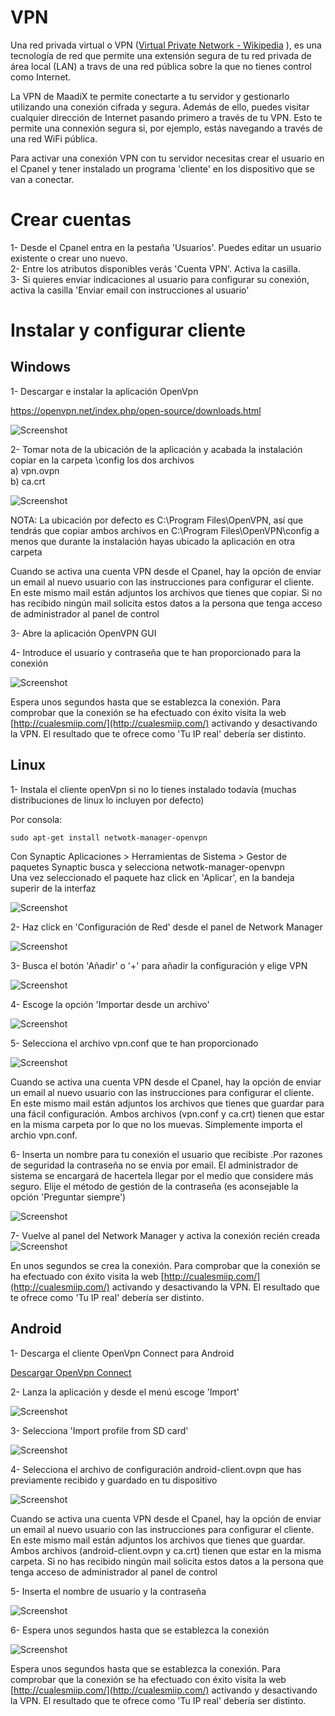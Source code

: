# VPN

Una red privada virtual o VPN ([Virtual Private Network - Wikipedia](https://es.wikipedia.org/wiki/Red_privada_virtual) ), es una tecnología de red que permite una extensión segura de tu red privada de área local (LAN) a travs de una red pública sobre la que no tienes control como Internet. 

La VPN de MaadiX te permite conectarte a tu servidor y gestionarlo utilizando una conexión cifrada y segura. Además de ello, puedes visitar cualquier dirección de Internet pasando primero a través de tu VPN. Esto te permite una connexión segura si, por ejemplo, estás navegando a través de una red WiFi pública. 
  
Para activar una conexión VPN con tu servidor necesitas crear el usuario en el Cpanel y tener instalado un programa  'cliente' en los dispositivo que se van a conectar.  

# Crear cuentas 

1- Desde el Cpanel entra en la pestaña 'Usuarios'. Puedes editar un usuario existente o crear uno nuevo.  
2- Entre los atributos disponibles verás 'Cuenta VPN'. Activa la casilla.  
3- Si quieres enviar indicaciones al usuario para configurar su conexión, activa la casilla 'Enviar email con instrucciones al usuario'  


# Instalar y configurar cliente  

## Windows

1- Descargar e instalar la aplicación OpenVpn  

https://openvpn.net/index.php/open-source/downloads.html  

![Screenshot](img/windows-vpn/01-vpn-download.png)


2- Tomar nota de la ubicación de la aplicación y acabada la instalación copiar en la carpeta \config los dos archivos  
a) vpn.ovpn    
b) ca.crt  

![Screenshot](img/windows-vpn/02-vpn-location.png)

NOTA: La ubicación por defecto es C:\Program Files\OpenVPN, así que tendrás que copiar ambos archivos en C:\Program Files\OpenVPN\config a menos que durante la instalación hayas ubicado la aplicación en otra carpeta 

Cuando se activa una cuenta VPN desde el Cpanel, hay la opción de enviar un email al nuevo usuario con  las instrucciones para configurar el cliente. En este mismo mail están adjuntos los archivos que tienes que copiar. Si no has recibido ningún mail solicita estos datos a la persona que tenga acceso de administrador al panel de control  

3- Abre la aplicación OpenVPN GUI   

4- Introduce el usuario y contraseña que te han proporcionado para la conexión  

![Screenshot](img/windows-vpn/03-insert-user.png)

 Espera unos segundos hasta que se establezca la conexión. Para comprobar que la conexión se ha efectuado con éxito visita la web [http://cualesmiip.com/](http://cualesmiip.com/) activando y desactivando la VPN.  El resultado que te ofrece como 'Tu IP real' debería ser distinto.


## Linux

1- Instala el cliente openVpn si no lo tienes instalado todavía (muchas distribuciones de linux lo incluyen por defecto)     

Por consola:  

    sudo apt-get install netwotk-manager-openvpn

Con Synaptic
Aplicaciones > Herramientas de Sistema > Gestor de paquetes Synaptic busca y selecciona netwotk-manager-openvpn  
Una vez seleccionado el paquete haz click en 'Aplicar', en la bandeja superir de la interfaz

![Screenshot](img/linux-vpn/01-install.png)

2- Haz click en 'Configuración de Red' desde el panel de Network Manager  

![Screenshot](img/linux-vpn/ubuntu-edit.conn.png)

3- Busca el botón 'Añadir' o '+' para  añadir la configuración y elige VPN  

![Screenshot](img/linux-vpn/03-add-vpn.png)

4- Escoge la opción 'Importar desde un archivo'  

![Screenshot](img/linux-vpn/03-import-profile.png)

5- Selecciona el archivo vpn.conf que te han proporcionado  

![Screenshot](img/linux-vpn/04-select-file.png)

Cuando se activa una cuenta VPN desde el Cpanel, hay la opción de enviar un email al nuevo usuario con  las instrucciones para configurar el cliente. En este mismo mail están adjuntos los archivos que tienes que guardar para una fácil configuración. Ambos archivos (vpn.conf y ca.crt) tienen que estar en la misma carpeta por lo que no los muevas. Simplemente importa el archio vpn.conf.   


6- Inserta un nombre para tu conexión el usuario que recibiste .Por razones de seguridad la contraseña no se envia por email. El administrador de sistema se encargará de hacertela llegar por el medio que considere más seguro. Elije el método de gestión de la contraseña (es aconsejable la opción 'Preguntar siempre')    

![Screenshot](img/linux-vpn/04-select-file.png) 

7- Vuelve al panel del Network Manager y activa la conexión recién creada
![Screenshot](img/linux-vpn/07-connected-vpn.png) 

En unos segundos se crea la conexión. Para comprobar que la conexión se ha efectuado con éxito visita la web [http://cualesmiip.com/](http://cualesmiip.com/) activando y desactivando la VPN.  El resultado que te ofrece como 'Tu IP real' debería ser distinto.  

## Android

1- Descarga el cliente OpenVpn Connect para Android  

[Descargar OpenVpn Connect](https://play.google.com/store/apps/details?id=net.openvpn.openvpn&hl=es)

2- Lanza la aplicación y desde el menú escoge 'Import'  

![Screenshot](img/android-vpn/01-import.png)

3- Selecciona 'Import profile from SD card'  

![Screenshot](img/android-vpn/02-profile.jpeg)

4- Selecciona el archivo de configuración android-client.ovpn que  has previamente recibido y guardado en tu dispositivo    

![Screenshot](img/android-vpn/03-choosefile.jpeg)

Cuando se activa una cuenta VPN desde el Cpanel, hay la opción de enviar un email al nuevo usuario con  las instrucciones para configurar el cliente. En este mismo mail están adjuntos los archivos que tienes que guardar. Ambos archivos (android-client.ovpn y ca.crt) tienen que estar en la misma carpeta. Si no has recibido ningún mail solicita estos datos a la persona que tenga acceso de administrador al panel de control

5- Inserta el nombre de usuario y la contraseña  

![Screenshot](img/android-vpn/04-user-password.jpeg)

6- Espera unos segundos hasta que se establezca la conexión  

![Screenshot](img/android-vpn/05-connect.jpeg)

 Espera unos segundos hasta que se establezca la conexión. Para comprobar que la conexión se ha efectuado con éxito visita la web [http://cualesmiip.com/](http://cualesmiip.com/) activando y desactivando la VPN.  El resultado que te ofrece como 'Tu IP real' debería ser distinto.

